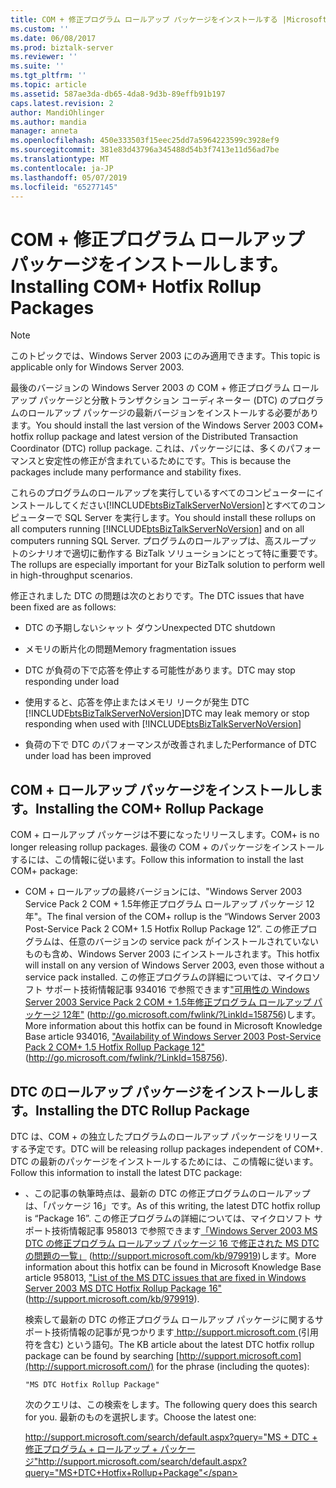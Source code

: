 ```yaml
---
title: COM + 修正プログラム ロールアップ パッケージをインストールする |Microsoft Docs
ms.custom: ''
ms.date: 06/08/2017
ms.prod: biztalk-server
ms.reviewer: ''
ms.suite: ''
ms.tgt_pltfrm: ''
ms.topic: article
ms.assetid: 587ae3da-db65-4da8-9d3b-89effb91b197
caps.latest.revision: 2
author: MandiOhlinger
ms.author: mandia
manager: anneta
ms.openlocfilehash: 450e333503f15eec25dd7a5964223599c3928ef9
ms.sourcegitcommit: 381e83d43796a345488d54b3f7413e11d56ad7be
ms.translationtype: MT
ms.contentlocale: ja-JP
ms.lasthandoff: 05/07/2019
ms.locfileid: "65277145"
---
```

# <a name="installing-com-hotfix-rollup-packages"></a><span data-ttu-id="fa7a5-102">COM + 修正プログラム ロールアップ パッケージをインストールします。</span><span class="sxs-lookup"><span data-stu-id="fa7a5-102">Installing COM+ Hotfix Rollup Packages</span></span>
> [!NOTE]  
>  <span data-ttu-id="fa7a5-103">このトピックでは、Windows Server 2003 にのみ適用できます。</span><span class="sxs-lookup"><span data-stu-id="fa7a5-103">This topic is applicable only for Windows Server 2003.</span></span>  
  
 <span data-ttu-id="fa7a5-104">最後のバージョンの Windows Server 2003 の COM + 修正プログラム ロールアップ パッケージと分散トランザクション コーディネーター (DTC) のプログラムのロールアップ パッケージの最新バージョンをインストールする必要があります。</span><span class="sxs-lookup"><span data-stu-id="fa7a5-104">You should install the last version of the Windows Server 2003 COM+ hotfix rollup package and latest version of the Distributed Transaction Coordinator (DTC) rollup package.</span></span> <span data-ttu-id="fa7a5-105">これは、パッケージには、多くのパフォーマンスと安定性の修正が含まれているためにです。</span><span class="sxs-lookup"><span data-stu-id="fa7a5-105">This is because the packages include many performance and stability fixes.</span></span>  
  
 <span data-ttu-id="fa7a5-106">これらのプログラムのロールアップを実行しているすべてのコンピューターにインストールしてください[!INCLUDE[btsBizTalkServerNoVersion](../includes/btsbiztalkservernoversion-md.md)]とすべてのコンピューターで SQL Server を実行します。</span><span class="sxs-lookup"><span data-stu-id="fa7a5-106">You should install these rollups on all computers running [!INCLUDE[btsBizTalkServerNoVersion](../includes/btsbiztalkservernoversion-md.md)] and on all computers running SQL Server.</span></span> <span data-ttu-id="fa7a5-107">プログラムのロールアップは、高スループットのシナリオで適切に動作する BizTalk ソリューションにとって特に重要です。</span><span class="sxs-lookup"><span data-stu-id="fa7a5-107">The rollups are especially important for your BizTalk solution to perform well in high-throughput scenarios.</span></span>  
  
 <span data-ttu-id="fa7a5-108">修正されました DTC の問題は次のとおりです。</span><span class="sxs-lookup"><span data-stu-id="fa7a5-108">The DTC issues that have been fixed are as follows:</span></span>  
  
- <span data-ttu-id="fa7a5-109">DTC の予期しないシャット ダウン</span><span class="sxs-lookup"><span data-stu-id="fa7a5-109">Unexpected DTC shutdown</span></span>  
  
- <span data-ttu-id="fa7a5-110">メモリの断片化の問題</span><span class="sxs-lookup"><span data-stu-id="fa7a5-110">Memory fragmentation issues</span></span>  
  
- <span data-ttu-id="fa7a5-111">DTC が負荷の下で応答を停止する可能性があります。</span><span class="sxs-lookup"><span data-stu-id="fa7a5-111">DTC may stop responding under load</span></span>  
  
- <span data-ttu-id="fa7a5-112">使用すると、応答を停止またはメモリ リークが発生 DTC [!INCLUDE[btsBizTalkServerNoVersion](../includes/btsbiztalkservernoversion-md.md)]</span><span class="sxs-lookup"><span data-stu-id="fa7a5-112">DTC may leak memory or stop responding when used with [!INCLUDE[btsBizTalkServerNoVersion](../includes/btsbiztalkservernoversion-md.md)]</span></span>  
  
- <span data-ttu-id="fa7a5-113">負荷の下で DTC のパフォーマンスが改善されました</span><span class="sxs-lookup"><span data-stu-id="fa7a5-113">Performance of DTC under load has been improved</span></span>  
  
## <a name="installing-the-com-rollup-package"></a><span data-ttu-id="fa7a5-114">COM + ロールアップ パッケージをインストールします。</span><span class="sxs-lookup"><span data-stu-id="fa7a5-114">Installing the COM+ Rollup Package</span></span>  
 <span data-ttu-id="fa7a5-115">COM + ロールアップ パッケージは不要になったリリースします。</span><span class="sxs-lookup"><span data-stu-id="fa7a5-115">COM+ is no longer releasing rollup packages.</span></span> <span data-ttu-id="fa7a5-116">最後の COM + のパッケージをインストールするには、この情報に従います。</span><span class="sxs-lookup"><span data-stu-id="fa7a5-116">Follow this information to install the last COM+ package:</span></span>  
  
-   <span data-ttu-id="fa7a5-117">COM + ロールアップの最終バージョンには、"Windows Server 2003 Service Pack 2 COM + 1.5年修正プログラム ロールアップ パッケージ 12年"。</span><span class="sxs-lookup"><span data-stu-id="fa7a5-117">The final version of the COM+ rollup is the “Windows Server 2003 Post-Service Pack 2 COM+ 1.5 Hotfix Rollup Package 12”.</span></span> <span data-ttu-id="fa7a5-118">この修正プログラムは、任意のバージョンの service pack がインストールされていないものも含め、Windows Server 2003 にインストールされます。</span><span class="sxs-lookup"><span data-stu-id="fa7a5-118">This hotfix will install on any version of Windows Server 2003, even those without a service pack installed.</span></span> <span data-ttu-id="fa7a5-119">この修正プログラムの詳細については、マイクロソフト サポート技術情報記事 934016 で参照できます["可用性の Windows Server 2003 Service Pack 2 COM + 1.5年修正プログラム ロールアップ パッケージ 12年"](http://go.microsoft.com/fwlink/?LinkId=158756) (http://go.microsoft.com/fwlink/?LinkId=158756)します。</span><span class="sxs-lookup"><span data-stu-id="fa7a5-119">More information about this hotfix can be found in Microsoft Knowledge Base article 934016, ["Availability of Windows Server 2003 Post-Service Pack 2 COM+ 1.5 Hotfix Rollup Package 12"](http://go.microsoft.com/fwlink/?LinkId=158756) (http://go.microsoft.com/fwlink/?LinkId=158756).</span></span>  
  
## <a name="installing-the-dtc-rollup-package"></a><span data-ttu-id="fa7a5-120">DTC のロールアップ パッケージをインストールします。</span><span class="sxs-lookup"><span data-stu-id="fa7a5-120">Installing the DTC Rollup Package</span></span>  
 <span data-ttu-id="fa7a5-121">DTC は、COM + の独立したプログラムのロールアップ パッケージをリリースする予定です。</span><span class="sxs-lookup"><span data-stu-id="fa7a5-121">DTC will be releasing rollup packages independent of COM+.</span></span> <span data-ttu-id="fa7a5-122">DTC の最新のパッケージをインストールするためには、この情報に従います。</span><span class="sxs-lookup"><span data-stu-id="fa7a5-122">Follow this information to install the latest DTC package:</span></span>  
  
-   <span data-ttu-id="fa7a5-123">、この記事の執筆時点は、最新の DTC の修正プログラムのロールアップは、「パッケージ 16」です。</span><span class="sxs-lookup"><span data-stu-id="fa7a5-123">As of this writing, the latest DTC hotfix rollup is “Package 16”.</span></span> <span data-ttu-id="fa7a5-124">この修正プログラムの詳細については、マイクロソフト サポート技術情報記事 958013 で参照できます[「Windows Server 2003 MS DTC の修正プログラム ロールアップ パッケージ 16 で修正された MS DTC の問題の一覧」](http://support.microsoft.com/kb/979919) (http://support.microsoft.com/kb/979919)します。</span><span class="sxs-lookup"><span data-stu-id="fa7a5-124">More information about this hotfix can be found in Microsoft Knowledge Base article 958013, ["List of the MS DTC issues that are fixed in Windows Server 2003 MS DTC Hotfix Rollup Package 16"](http://support.microsoft.com/kb/979919) (http://support.microsoft.com/kb/979919).</span></span>  
  
     <span data-ttu-id="fa7a5-125">検索して最新の DTC の修正プログラム ロールアップ パッケージに関するサポート技術情報の記事が見つかります[ http://support.microsoft.com ](http://support.microsoft.com/) (引用符を含む) という語句。</span><span class="sxs-lookup"><span data-stu-id="fa7a5-125">The KB article about the latest DTC hotfix rollup package can be found by searching [http://support.microsoft.com](http://support.microsoft.com/) for the phrase (including the quotes):</span></span>  
  
    ```  
    "MS DTC Hotfix Rollup Package"  
    ```  
  
     <span data-ttu-id="fa7a5-126">次のクエリは、この検索をします。</span><span class="sxs-lookup"><span data-stu-id="fa7a5-126">The following query does this search for you.</span></span> <span data-ttu-id="fa7a5-127">最新のものを選択します。</span><span class="sxs-lookup"><span data-stu-id="fa7a5-127">Choose the latest one:</span></span>  
  
     [<span data-ttu-id="fa7a5-128">http://support.microsoft.com/search/default.aspx?query="MS + DTC + 修正プログラム + ロールアップ + パッケージ"</span><span class="sxs-lookup"><span data-stu-id="fa7a5-128">http://support.microsoft.com/search/default.aspx?query="MS+DTC+Hotfix+Rollup+Package"</span></span>](http://support.microsoft.com/search/default.aspx?query=%22MS+DTC+Hotfix+Rollup+Package%22)